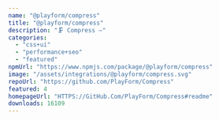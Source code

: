 ```yaml
---
name: "@playform/compress"
title: "@playform/compress"
description: "🗜️ Compress —"
categories:
  - "css+ui"
  - "performance+seo"
  - "featured"
npmUrl: "https://www.npmjs.com/package/@playform/compress"
image: "/assets/integrations/@playform/compress.svg"
repoUrl: "https://github.com/PlayForm/Compress"
featured: 4
homepageUrl: "HTTPS://GitHub.Com/PlayForm/Compress#readme"
downloads: 16109
---
```

